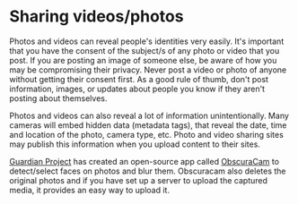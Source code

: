 [Title]: # (Sharing videos/photos)
[Difficulty]: # (Beginner)
[Order]: # (5)

# Sharing videos/photos

Photos and videos can reveal people's identities very easily. It's important that you have the consent of the subject/s of any photo or video that you post. If you are posting an image of someone else, be aware of how you may be compromising their privacy. Never post a video or photo of anyone without getting their consent first. As a good rule of thumb, don't post information, images, or updates about people you know if they aren't posting about themselves.

Photos and videos can also reveal a lot of information unintentionally. Many cameras will embed hidden data (metadata tags), that reveal the date, time and location of the photo, camera type, etc. Photo and video sharing sites may publish this information when you upload content to their sites.

[Guardian Project](https://guardianproject.info/) has created an open-source app called [ObscuraCam](umbrella://lesson/obscuracam) to detect/select faces on photos and blur them. Obscuracam also deletes the original photos and if you have set up a server to upload the captured media, it provides an easy way to upload it.